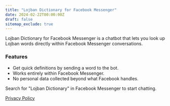 ```yaml
---
title: "Lojban Dictionary for Facebook Messenger"
date: 2024-02-22T00:00:00Z
draft: false
sitemap_exclude: true
---
```


Lojban Dictionary for Facebook Messenger is a chatbot that lets you look up Lojban words directly within Facebook Messenger conversations.

### Features

- Get quick definitions by sending a word to the bot.
- Works entirely within Facebook Messenger.
- No personal data collected beyond what Facebook handles.

Search for "Lojban Dictionary" in Facebook Messenger to start chatting.

[Privacy Policy](privacy/)
